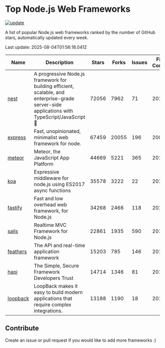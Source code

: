 # Top Node.js Web Frameworks

[![update](https://github.com/sunnysid3up/nodejs-web-frameworks/actions/workflows/update.yml/badge.svg)](https://github.com/sunnysid3up/nodejs-web-frameworks/actions/workflows/update.yml)

A list of popular Node.js web frameworks ranked by the number of GitHub stars, automatically updated every week.

Last update: 2025-08-04T01:56:18.041Z

| Name          | Description          | Stars                     | Forks          | Issues               | First Commit        | Last Commit         | Language          |
|---------------|----------------------|---------------------------|----------------|----------------------|---------------------|---------------------|-------------------|
| [nest](https://github.com/nestjs/nest) | A progressive Node.js framework for building efficient, scalable, and enterprise-grade server-side applications with TypeScript/JavaScript 🚀 | 72056 | 7962 | 71 | 2017 | 2025-08-04 | TS |
| [express](https://github.com/expressjs/express) | Fast, unopinionated, minimalist web framework for node. | 67459 | 20055 | 196 | 2009 | 2025-08-03 | JS |
| [meteor](https://github.com/meteor/meteor) | Meteor, the JavaScript App Platform | 44669 | 5221 | 365 | 2012 | 2025-08-03 | JS |
| [koa](https://github.com/koajs/koa) | Expressive middleware for node.js using ES2017 async functions | 35578 | 3222 | 22 | 2013 | 2025-08-03 | JS |
| [fastify](https://github.com/fastify/fastify) | Fast and low overhead web framework, for Node.js | 34268 | 2466 | 118 | 2016 | 2025-08-04 | JS |
| [sails](https://github.com/balderdashy/sails) | Realtime MVC Framework for Node.js | 22861 | 1935 | 590 | 2012 | 2025-08-03 | JS |
| [feathers](https://github.com/feathersjs/feathers) | The API and real-time application framework | 15203 | 785 | 146 | 2011 | 2025-08-03 | TS |
| [hapi](https://github.com/hapijs/hapi) | The Simple, Secure Framework Developers Trust | 14714 | 1346 | 81 | 2011 | 2025-08-03 | JS |
| [loopback](https://github.com/strongloop/loopback) | LoopBack makes it easy to build modern applications that require complex integrations. | 13188 | 1190 | 18 | 2013 | 2025-08-03 | JS |

## Contribute 

Create an issue or pull request if you would like to add more frameworks :)
